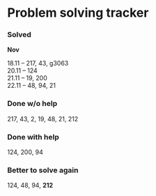 # Problem solving tracker 

### Solved

**Nov**

18.11 – 217, 43, g3063   
20.11 – 124  
21.11 – 19, 200    
22.11 – 48, 94, 21

### Done w/o help
217, 43, 2, 19, 48, 21, 212

### Done with help
124, 200, 94

### Better to solve again
124, 48, 94, **212**
